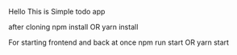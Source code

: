 Hello This is Simple todo app 

after cloning
npm install OR yarn install

For starting frontend and back at once 
npm run start OR yarn start